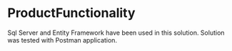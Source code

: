 # ProductFunctionality

Sql Server and Entity Framework have been used in this solution.
Solution was tested with Postman application.
